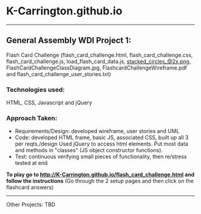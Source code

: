 # K-Carrington.github.io

***
## General Assembly WDI Project 1:
Flash Card Challenge (flash_card_challenge.html, flash_card_challenge.css, flash_card_challenge.js,   load_flash_card_data.js, stacked_circles_@2x.png, FlashCardChallengeClassDiagram.jpg, FlashcardChallengeWireframe.pdf and flash_card_challenge_user_stories.txt)

### Technologies used:
HTML, CSS, Javascript and jQuery

### Approach Taken:
* Requirements/Design: developed wireframe, user stories and UML
* Code: developed HTML frame, basic JS, associated CSS, built up all 3 per reqts./design
  Used jQuery to access html elements.
  Put most data and methods in "classes" (JS object constructor functions).
* Test: continuous verifying small pieces of functionality, then re/stress tested at end

**To play go to http://K-Carrington.github.io/flash_card_challenge.html and follow the instructions** (Go through the 2 setup pages and then click on the flashcard answers)

***

Other Projects: TBD
